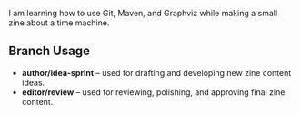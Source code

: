 I am learning how to use Git, Maven, and Graphviz while making a small zine about a time machine.

## Branch Usage
- **author/idea-sprint** – used for drafting and developing new zine content ideas.
- **editor/review** – used for reviewing, polishing, and approving final zine content.
